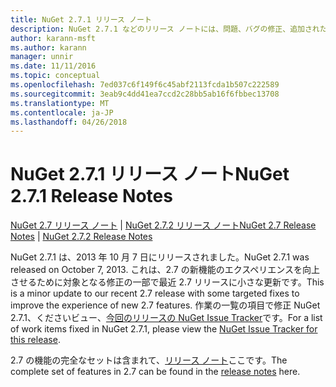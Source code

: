 ```yaml
---
title: NuGet 2.7.1 リリース ノート
description: NuGet 2.7.1 などのリリース ノートには、問題、バグの修正、追加された機能、および Dcr が知られています。
author: karann-msft
ms.author: karann
manager: unnir
ms.date: 11/11/2016
ms.topic: conceptual
ms.openlocfilehash: 7ed037c6f149f6c45abf2113fcda1b507c222589
ms.sourcegitcommit: 3eab9c4dd41ea7ccd2c28bb5ab16f6fbbec13708
ms.translationtype: MT
ms.contentlocale: ja-JP
ms.lasthandoff: 04/26/2018
---
```

# <a name="nuget-271-release-notes"></a><span data-ttu-id="7685a-103">NuGet 2.7.1 リリース ノート</span><span class="sxs-lookup"><span data-stu-id="7685a-103">NuGet 2.7.1 Release Notes</span></span>

<span data-ttu-id="7685a-104">[NuGet 2.7 リリース ノート](../release-notes/nuget-2.7.md) | [NuGet 2.7.2 リリース ノート](../release-notes/nuget-2.7.2.md)</span><span class="sxs-lookup"><span data-stu-id="7685a-104">[NuGet 2.7 Release Notes](../release-notes/nuget-2.7.md) | [NuGet 2.7.2 Release Notes](../release-notes/nuget-2.7.2.md)</span></span>

<span data-ttu-id="7685a-105">NuGet 2.7.1 は、2013 年 10 月 7 日にリリースされました。</span><span class="sxs-lookup"><span data-stu-id="7685a-105">NuGet 2.7.1 was released on October 7, 2013.</span></span>  <span data-ttu-id="7685a-106">これは、2.7 の新機能のエクスペリエンスを向上させるために対象となる修正の一部で最近 2.7 リリースに小さな更新です。</span><span class="sxs-lookup"><span data-stu-id="7685a-106">This is a minor update to our recent 2.7 release with some targeted fixes to improve the experience of new 2.7 features.</span></span> <span data-ttu-id="7685a-107">作業の一覧の項目で修正 NuGet 2.7.1、くださいビュー、[今回のリリースの NuGet Issue Tracker](http://nuget.codeplex.com/workitem/list/advanced?keyword=&status=Closed&type=All&priority=All&release=NuGet%202.7.1&assignedTo=All&component=All&sortField=LastUpdatedDate&sortDirection=Descending&page=0)です。</span><span class="sxs-lookup"><span data-stu-id="7685a-107">For a list of work items fixed in NuGet 2.7.1, please view the [NuGet Issue Tracker for this release](http://nuget.codeplex.com/workitem/list/advanced?keyword=&status=Closed&type=All&priority=All&release=NuGet%202.7.1&assignedTo=All&component=All&sortField=LastUpdatedDate&sortDirection=Descending&page=0).</span></span>

<span data-ttu-id="7685a-108">2.7 の機能の完全なセットは含まれて、[リリース ノート](../release-notes/nuget-2.7.md)ここです。</span><span class="sxs-lookup"><span data-stu-id="7685a-108">The complete set of features in 2.7 can be found in the [release notes](../release-notes/nuget-2.7.md) here.</span></span>
